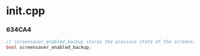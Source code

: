# init.cpp

### 634CA4

```c
// screensaver_enabled_backup stores the previous state of the screensaver.
bool screensaver_enabled_backup;
```
